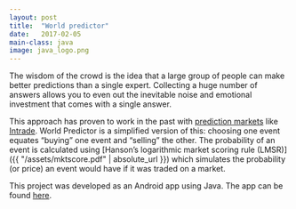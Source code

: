 ```yaml
---
layout: post
title:  "World predictor"
date:   2017-02-05
main-class: java
image: java_logo.png
---
```

The wisdom of the crowd is the idea that a large group of people can make better predictions than a single expert. Collecting a huge number of answers allows you to even out the inevitable noise and emotional investment that comes with a single answer.

This approach has proven to work in the past with [prediction markets](https://en.wikipedia.org/wiki/Prediction_market) like [Intrade](https://www.buzzfeed.com/andrewrice/the-fall-of-intrade-and-the-business-of-betting-on-real-life?utm_term=.wh4ojrV4m#.lkJzXJkgW). World Predictor is a simplified version of this: choosing one event equates “buying” one event and “selling” the other. The probability of an event is calculated using [Hanson’s logarithmic market scoring rule (LMSR)]({{ "/assets/mktscore.pdf" | absolute_url }}) which simulates the probability (or price) an event would have if it was traded on a market.

This project was developed as an Android app using Java. The app can be found [here](https://play.google.com/store/apps/details?id=com.brdalsnes.worldpredictor).